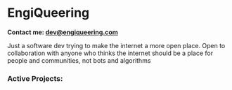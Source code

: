 # EngiQueering

**Contact me: dev@engiqueering.com**

Just a software dev trying to make the internet a more open place. 
Open to collaboration with anyone who thinks the internet should be a place for people and communities, not bots and algorithms


### Active Projects:
